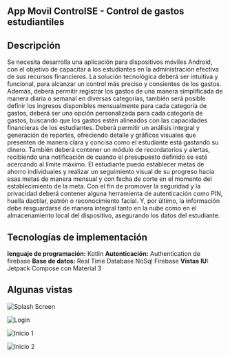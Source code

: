 ## App Movil ControlSE - Control de gastos estudiantiles
## **Descripción**
Se necesita desarrolla una aplicación para dispositivos móviles Android, con el objetivo de capacitar a los estudiantes en la administración efectiva de sus recursos financieros. La solución tecnológica deberá ser intuitiva y funcional, para alcanzar un control más preciso y consientes de los gastos. Además, deberá permitir registrar los gastos de una manera simplificada de manera diaria o semanal en diversas categorías, también será posible definir los ingresos disponibles mensualmente para cada categoría de gastos, deberá ser una opción personalizada para cada categoría de gastos, buscando que los gastos estén alineados con las capacidades financieras de los estudiantes. Deberá permitir un análisis integral y generación de reportes, ofreciendo detalle y gráficos visuales que presenten de manera clara y concisa como el estudiante está gastando su dinero. También deberá contener un módulo de recordatorios y alertas, recibiendo una notificación de cuando el presupuesto definido se esté acercando al límite máximo. El estudiante puedo establecer metas de ahorro individuales y realizar un seguimiento visual de su progreso hacia esas metas de manera mensual y con fecha de corte en el momento del establecimiento de la meta. Con el fin de promover la seguridad y la privacidad deberá contener alguna herramienta de autenticación como PIN, huella dactilar, patrón o reconocimiento facial. Y, por último, la información debe resguardarse de manera integral tanto en la nube como en el almacenamiento local del dispositivo, asegurando los datos del estudiante.
## Tecnologías de implementación

**lenguaje de programación:** Kotlin
**Autenticación:** Authentication de firebase
**Base de datos:** Real Time Database NoSql Firebase
**Vistas IU:** Jetpack Compose con Material 3
## Algunas vistas

![Splash Screen](https://github.com/jaison-leonardo/ProjectGastosApp/blob/develop/assets/image_1.png?raw=true)

![Login](https://github.com/jaison-leonardo/ProjectGastosApp/blob/develop/assets/image_2.png?raw=true)

![Inicio 1](https://github.com/jaison-leonardo/ProjectGastosApp/blob/develop/assets/image_3.png?raw=true)

![Inicio 2](https://github.com/jaison-leonardo/ProjectGastosApp/blob/develop/assets/image_4.png?raw=true)